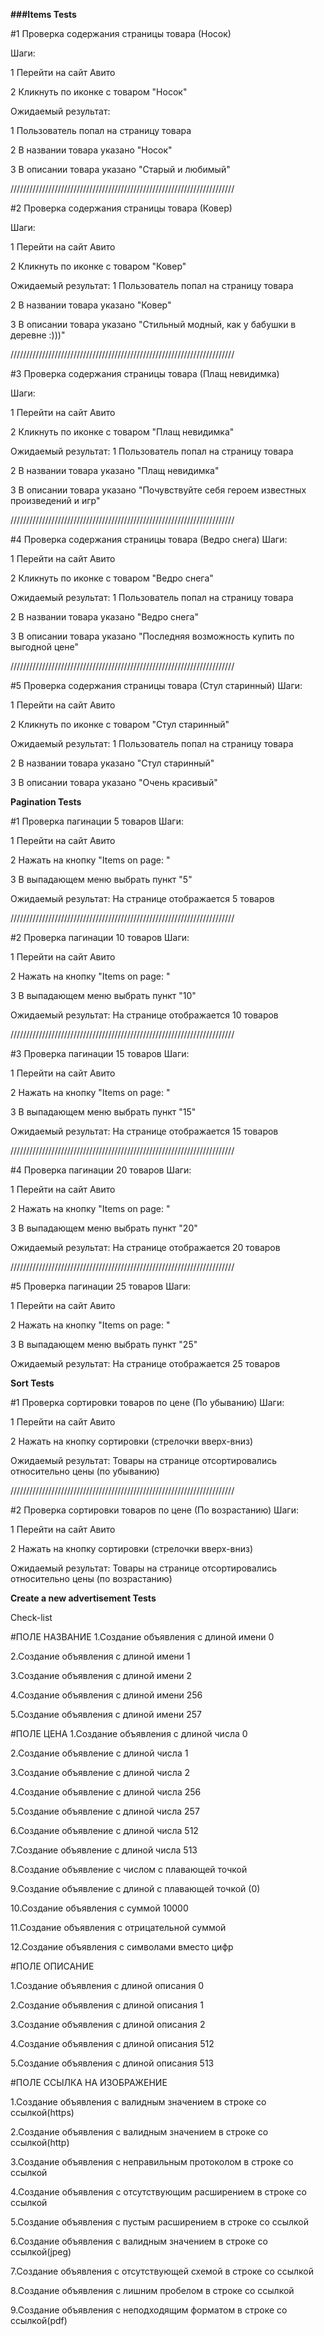 
**###Items Tests**

#1 Проверка содержания страницы товара (Носок)

Шаги:

1 Перейти на сайт Авито

2 Кликнуть по иконке с товаром "Носок"

Ожидаемый результат:

1 Пользователь попал на страницу товара

2 В названии товара указано "Носок"

3 В описании товара указано "Старый и любимый"


///////////////////////////////////////////////////////////////////////

#2 Проверка содержания страницы товара (Ковер)

Шаги:

1 Перейти на сайт Авито

2 Кликнуть по иконке с товаром "Ковер"

Ожидаемый результат:
1 Пользователь попал на страницу товара

2 В названии товара указано "Ковер"

3 В описании товара указано "Стильный модный, как у бабушки в деревне :)))"

///////////////////////////////////////////////////////////////////////

#3 Проверка содержания страницы товара (Плащ невидимка)

Шаги:

1 Перейти на сайт Авито

2 Кликнуть по иконке с товаром "Плащ невидимка"

Ожидаемый результат:
1 Пользователь попал на страницу товара

2 В названии товара указано "Плащ невидимка"

3 В описании товара указано "Почувствуйте себя героем известных произведений и игр"

///////////////////////////////////////////////////////////////////////

#4 Проверка содержания страницы товара (Ведро снега)
Шаги:

1 Перейти на сайт Авито

2 Кликнуть по иконке с товаром "Ведро снега"

Ожидаемый результат:
1 Пользователь попал на страницу товара

2 В названии товара указано "Ведро снега"

3 В описании товара указано "Последняя возможность купить по выгодной цене"

///////////////////////////////////////////////////////////////////////

#5 Проверка содержания страницы товара (Стул старинный)
Шаги:

1 Перейти на сайт Авито

2 Кликнуть по иконке с товаром "Стул старинный"

Ожидаемый результат:
1 Пользователь попал на страницу товара

2 В названии товара указано "Стул старинный"

3 В описании товара указано "Очень красивый"

**Pagination Tests**

#1 Проверка пагинации 5 товаров
Шаги:

1 Перейти на сайт Авито

2 Нажать на кнопку "Items on page: "

3 В выпадающем меню выбрать пункт "5"

Ожидаемый результат:
На странице отображается 5 товаров

///////////////////////////////////////////////////////////////////////

#2 Проверка пагинации 10 товаров
Шаги:

1 Перейти на сайт Авито

2 Нажать на кнопку "Items on page: "

3 В выпадающем меню выбрать пункт "10"

Ожидаемый результат:
На странице отображается 10 товаров

///////////////////////////////////////////////////////////////////////

#3 Проверка пагинации 15 товаров
Шаги:

1 Перейти на сайт Авито

2 Нажать на кнопку "Items on page: "

3 В выпадающем меню выбрать пункт "15"

Ожидаемый результат:
На странице отображается 15 товаров

///////////////////////////////////////////////////////////////////////

#4 Проверка пагинации 20 товаров
Шаги:

1 Перейти на сайт Авито

2 Нажать на кнопку "Items on page: "

3 В выпадающем меню выбрать пункт "20"

Ожидаемый результат:
На странице отображается 20 товаров

///////////////////////////////////////////////////////////////////////

#5 Проверка пагинации 25 товаров
Шаги:

1 Перейти на сайт Авито

2 Нажать на кнопку "Items on page: "

3 В выпадающем меню выбрать пункт "25"

Ожидаемый результат:
На странице отображается 25 товаров

**Sort Tests**

#1 Проверка сортировки товаров по цене (По убыванию)
Шаги:

1 Перейти на сайт Авито

2 Нажать на кнопку сортировки (стрелочки вверх-вниз)

Ожидаемый результат:
Товары на странице отсортировались относительно цены (по убыванию)

///////////////////////////////////////////////////////////////////////

#2 Проверка сортировки товаров по цене (По возрастанию)
Шаги:

1 Перейти на сайт Авито

2 Нажать на кнопку сортировки (стрелочки вверх-вниз)

Ожидаемый результат:
Товары на странице отсортировались относительно цены (по возрастанию)

**Create a new advertisement Tests**

Check-list

#ПОЛЕ НАЗВАНИЕ
1.Создание объявления с длиной имени 0

2.Создание объявления с длиной имени 1

3.Создание объявления с длиной имени 2

4.Создание объявления с длиной имени 256

5.Создание объявления с длиной имени 257

#ПОЛЕ ЦЕНА
1.Создание объявления с длиной числа 0

2.Создание объявление с длиной числа 1

3.Создание объявление с длиной числа 2

4.Создание объявление с длиной числа 256

5.Создание объявление с длиной числа 257

6.Создание объявление с длиной числа 512

7.Создание объявление с длиной числа 513

8.Создание объявление с числом с плавающей точкой

9.Создание объявление с длиной с плавающей точкой (0)

10.Создание объявления с суммой 10000

11.Создание объявления с отрицательной суммой

12.Создание объявления с символами вместо цифр

#ПОЛЕ ОПИСАНИЕ

1.Создание объявления с длиной описания 0

2.Создание объявления с длиной описания 1

3.Создание объявления с длиной описания 2

4.Создание объявления с длиной описания 512

5.Создание объявления с длиной описания 513

#ПОЛЕ ССЫЛКА НА ИЗОБРАЖЕНИЕ

1.Создание объявления с валидным значением в строке со ссылкой(https)

2.Создание объявления с валидным значением в строке со ссылкой(http)

3.Создание объявления с неправильным протоколом в строке со ссылкой

4.Создание объявления с отсутствующим расширением в строке со ссылкой

5.Создание объявления с пустым расширением в строке со ссылкой

6.Создание объявления с валидным значением в строке со ссылкой(jpeg)

7.Создание объявления с отсутствующей схемой в строке со ссылкой

8.Создание объявления с лишним пробелом в строке со ссылкой

9.Создание объявления с неподходящим форматом в строке со ссылкой(pdf)